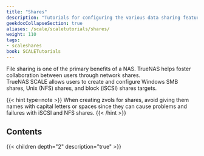 ```yaml
---
title: "Shares"
description: "Tutorials for configuring the various data sharing features in TrueNAS SCALE."
geekdocCollapseSection: true
aliases: /scale/scaletutorials/shares/
weight: 110
tags:
- scaleshares
book: SCALETutorials
---
```


File sharing is one of the primary benefits of a NAS. TrueNAS helps foster collaboration between users through network shares.  
TrueNAS SCALE allows users to create and configure Windows SMB shares, Unix (NFS) shares, and block (iSCSI) shares targets.

{{< hint type=note >}}
When creating zvols for shares, avoid giving them names with capital letters or spaces since they can cause problems and failures with iSCSI and NFS shares.
{{< /hint >}}

## Contents

{{< children depth="2" description="true" >}}
